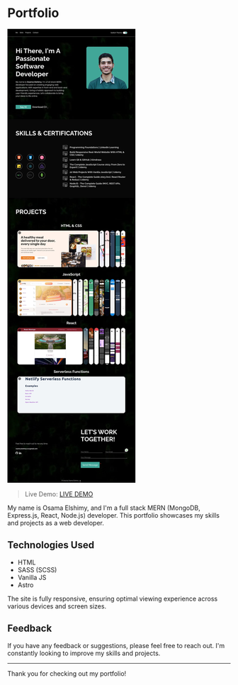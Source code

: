 # Portfolio

![DEMO](./demo.jpg)

> Live Demo: [LIVE DEMO](https://osama-elshimy.netlify.app/)

My name is Osama Elshimy, and I'm a full stack MERN (MongoDB, Express.js, React, Node.js) developer. This portfolio showcases my skills and projects as a web developer.

## Technologies Used

- HTML
- SASS (SCSS)
- Vanilla JS
- Astro

The site is fully responsive, ensuring optimal viewing experience across various devices and screen sizes.

## Feedback

If you have any feedback or suggestions, please feel free to reach out. I'm constantly looking to improve my skills and projects.

---

Thank you for checking out my portfolio!
